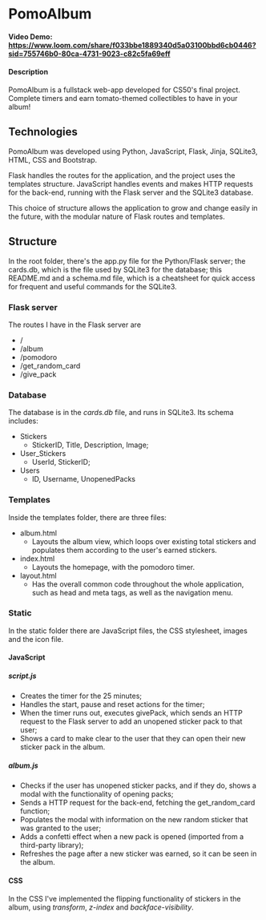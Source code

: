 # PomoAlbum
#### Video Demo:  <https://www.loom.com/share/f033bbe1889340d5a03100bbd6cb0446?sid=755746b0-80ca-4731-9023-c82c5fa69eff>
#### Description
PomoAlbum is a fullstack web-app developed for CS50's final project.  
Complete timers and earn tomato-themed collectibles to have in your album!  

## Technologies
PomoAlbum was developed using Python, JavaScript, Flask, Jinja, SQLite3, HTML, CSS and Bootstrap.  

Flask handles the routes for the application, and the project uses the templates structure. JavaScript handles events and makes HTTP requests for the back-end, running with the Flask server and the SQLite3 database.  

This choice of structure allows the application to grow and change easily in the future, with the modular nature of Flask routes and templates.

## Structure
In the root folder, there's the app.py file for the Python/Flask server; the cards.db, which is the file used by SQLite3 for the database; this README.md and a schema.md file, which is a cheatsheet for quick access for frequent and useful commands for the SQLite3.

### Flask server
The routes I have in the Flask server are

* /
* /album
* /pomodoro
* /get_random_card
* /give_pack

### Database
The database is in the *cards.db* file, and runs in SQLite3. Its schema includes:

* Stickers
  * StickerID, Title, Description, Image;
* User_Stickers
  * UserId, StickerID;
* Users
  * ID, Username, UnopenedPacks

### Templates
Inside the templates folder, there are three files:

* album.html
  * Layouts the album view, which loops over existing total stickers and populates them according to the user's earned stickers.
* index.html
  * Layouts the homepage, with the pomodoro timer.
* layout.html
  * Has the overall common code throughout the whole application, such as head and meta tags, as well as the navigation menu.

### Static
In the static folder there are JavaScript files, the CSS stylesheet, images and the icon file.

#### JavaScript

##### script.js
* Creates the timer for the 25 minutes;
* Handles the start, pause and reset actions for the timer;
* When the timer runs out, executes givePack, which sends an HTTP request to the Flask server to add an unopened sticker pack to that user;
* Shows a card to make clear to the user that they can open their new sticker pack in the album.

##### album.js
* Checks if the user has unopened sticker packs, and if they do, shows a modal with the functionality of opening packs;
* Sends a HTTP request for the back-end, fetching the get_random_card function;
* Populates the modal with information on the new random sticker that was granted to the user;
* Adds a confetti effect when a new pack is opened (imported from a third-party library);
* Refreshes the page after a new sticker was earned, so it can be seen in the album.

#### CSS
In the CSS I've implemented the flipping functionality of stickers in the album, using *transform*, *z-index* and *backface-visibility*.

